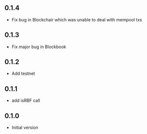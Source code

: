 ## 0.1.4
- Fix bug in Blockchair which was unable to deal with mempool txs
## 0.1.3
- Fix major bug in Blockbook

## 0.1.2
- Add testnet

## 0.1.1
- add isRBF call

## 0.1.0
- Initial version

